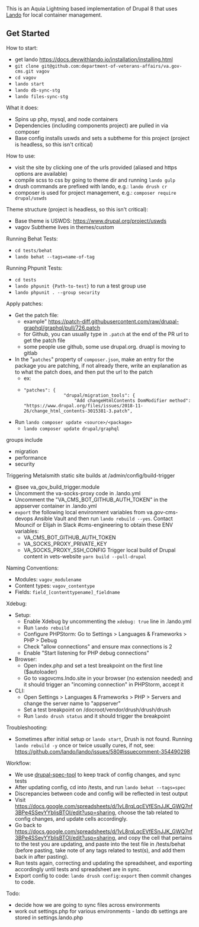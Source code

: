 This is an Aquia Lightning based implementation of Drupal 8 that uses [Lando](https://docs.devwithlando.io/) for local container management.

## Get Started
How to start:
* get lando https://docs.devwithlando.io/installation/installing.html
* `git clone git@github.com:department-of-veterans-affairs/va.gov-cms.git vagov`
* `cd vagov`
* `lando start`
* `lando db-sync-stg`
* `lando files-sync-stg`

What it does:
* Spins up php, mysql, and node containers
* Dependencies (including components project) are pulled in via composer
* Base config installs uswds and sets a subtheme for this project (project is headless, so this isn't critical)

How to use:
* visit the site by clicking one of the urls provided (aliased and https options are available)
* compile scss to css by going to theme dir and running `lando gulp`
* drush commands are prefixed with lando, e.g.: `lando drush cr`
* composer is used for project management, e.g.: `composer require drupal/uswds`

Theme structure (project is headless, so this isn't critical):
* Base theme is USWDS: https://www.drupal.org/project/uswds
* vagov Subtheme lives in themes/custom

Running Behat Tests:
* `cd tests/behat`
* `lando behat --tags=name-of-tag`

Running Phpunit Tests:
* `cd tests`
* `lando phpunit {Path-to-test}`
to run a test group use
* `lando phpunit . --group security`

Apply patches:
* Get the patch file:
  * example" https://patch-diff.githubusercontent.com/raw/drupal-graphql/graphql/pull/726.patch
  * for Github, you can usually type in `.patch` at the end of the PR url to get the patch file
  * some people use github, some use drupal.org. druapl is moving to gitlab
* In the "`patches`" property of `composer.json`, make an entry for the package you are patching, if not already there, write an explanation as to what the patch does, and then put the url to the patch 
  * ex:
  * ```
    "patches": {
                   "drupal/migration_tools": {
                       "Add changeHtmlContents DomModifier method": "https://www.drupal.org/files/issues/2018-11-26/change_html_contents-3015381-3.patch",
    ```
* Run `lando composer update <source>/<package>`
  * `lando composer update drupal/graphql`

groups include
 - migration
 - performance
 - security

Triggering Metalsmith static site builds at /admin/config/build-trigger
* @see va_gov_build_trigger.module
* Uncomment the va-socks-proxy code in .lando.yml
* Uncomment the "VA_CMS_BOT_GITHUB_AUTH_TOKEN" in the appserver container in .lando.yml
* `export` the following local environment variables from
va.gov-cms-devops Ansible Vault and then run `lando rebuild --yes`.
Contact Mouncif or Elijah in Slack #cms-engineering to obtain these ENV variables:
  * VA_CMS_BOT_GITHUB_AUTH_TOKEN
  * VA_SOCKS_PROXY_PRIVATE_KEY
  * VA_SOCKS_PROXY_SSH_CONFIG
Trigger local build of Drupal content in vets-website `yarn build --pull-drupal`

Naming Conventions:
* Modules: `vagov_modulename`
* Content types: `vagov_contentype`
* Fields: `field_[contenttypename]_fieldname`

Xdebug:
* Setup:
    * Enable Xdebug by uncommenting the `xdebug: true` line in .lando.yml
    * Run `lando rebuild`
    * Configure PHPStorm: Go to Settings > Languages & Frameworks > PHP > Debug
    * Check "allow connections" and ensure max connections is 2
    * Enable "Start listening for PHP debug connections"
* Browser:
    * Open index.php and set a test breakpoint on the first line ($autoloader)
    * Go to vagovcms.lndo.site in your browser (no extension needed) and it should trigger an "incoming connection" in PHPStorm, accept it
* CLI:
    * Open Settings > Languages & Frameworks > PHP > Servers and change the server name to "appserver"
    * Set a test breakpoint on /docroot/vendor/drush/drush/drush
    * Run `lando drush status` and it should trigger the breakpoint

Troubleshooting:
* Sometimes after initial setup or `lando start`, Drush is not found. Running `lando rebuild -y` once or twice usually cures, if not, see: https://github.com/lando/lando/issues/580#issuecomment-354490298

Workflow:
* We use [drupal-spec-tool](https://github.com/acquia/drupal-spec-tool) to keep track of config changes, and sync tests
* After updating config, cd into /tests, and run `lando behat --tags=spec`
* Discrepancies between code and config will be reflected in test output
* Visit https://docs.google.com/spreadsheets/d/1vL8rqLqcEVfESnJJK_GWQ7nf3BPe4SSevYYblisBTOI/edit?usp=sharing, choose the tab
related to config changes, and update cells accordingly.
* Go back to https://docs.google.com/spreadsheets/d/1vL8rqLqcEVfESnJJK_GWQ7nf3BPe4SSevYYblisBTOI/edit?usp=sharing, and copy the cell that
pertains to the test you are updating, and paste into the test file in /tests/behat (before pasting, take note of any tags related to test(s), and add them back in after pasting).
* Run tests again, correcting and updating the spreadsheet, and exporting accordingly until tests and spreadsheet are in sync.
* Export config to code: `lando drush config:export` then commit changes to code.

Todo:
* decide how we are going to sync files across environments
* work out settings.php for various environments - lando db settings are stored in settings.lando.php
